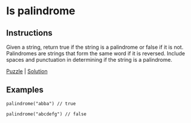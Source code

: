 # Is palindrome

## Instructions

Given a string, return true if the string is a palindrome or false if it is not. Palindromes are strings that form the
same word if it is reversed. Include spaces and punctuation in determining if the string is a palindrome.

[Puzzle](IsPalindrome.kt) | [Solution](IsPalindromeSolution.kt)

## Examples

```
palindrome("abba") // true

palindrome("abcdefg") // false
```

